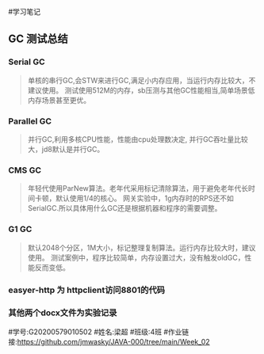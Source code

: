 #学习笔记

## GC 测试总结
### Serial GC
> 单核的串行GC,会STW来进行GC,满足小内存应用，当运行内存比较大，不建议使用。
> 测试使用512M的内存，sb压测与其他GC性能相当,简单场景低内存场景甚至更优。

### Parallel GC
> 并行GC,利用多核CPU性能，性能由cpu处理数决定, 并行GC吞吐量比较大，jd8默认是并行GC。

### CMS GC
> 年轻代使用ParNew算法。老年代采用标记清除算法，用于避免老年代长时间卡顿，默认使用1/4的核心。
> 网关实验中，1g内存时的RPS还不如SerialGC.所以具体用什么GC还是根据机器和程序的需要调整。

### G1 GC
> 默认2048个分区，1M大小，标记整理复制算法。运行内存比较大时，建议使用。
> 测试案例中，程序比较简单，内存设置过大，没有触发oldGC，性能反而变低。

### easyer-http 为 httpclient访问8801的代码
### 其他两个docx文件为实验记录

#学号:G20200579010502
#姓名:梁超
#班级:4班
#作业链接:https://github.com/jmwasky/JAVA-000/tree/main/Week_02